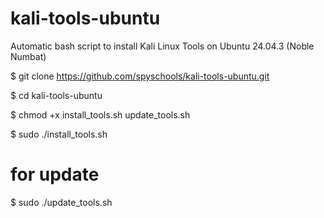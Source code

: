 # kali-tools-ubuntu
Automatic bash script to install Kali Linux Tools on Ubuntu 24.04.3 (Noble Numbat)

$ git clone https://github.com/spyschools/kali-tools-ubuntu.git

$ cd kali-tools-ubuntu

$ chmod +x install_tools.sh update_tools.sh

$ sudo ./install_tools.sh

# for update
$ sudo ./update_tools.sh
